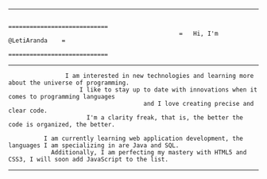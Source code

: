 ----------------------------------------------------------------------------------------------------------------------------------
                                                    ============================
                                                    =   Hi, I'm @LetiAranda    =
                                                    ============================
----------------------------------------------------------------------------------------------------------------------------------
                    I am interested in new technologies and learning more about the universe of programming. 
                        I like to stay up to date with innovations when it comes to programming languages ​​
                                          and I love creating precise and clear code. 
                          I'm a clarity freak, that is, the better the code is organized, the better.

              I am currently learning web application development, the languages ​​I am specializing in are Java and SQL. 
                Additionally, I am perfecting my mastery with HTML5 and CSS3, I will soon add JavaScript to the list.
----------------------------------------------------------------------------------------------------------------------------------
